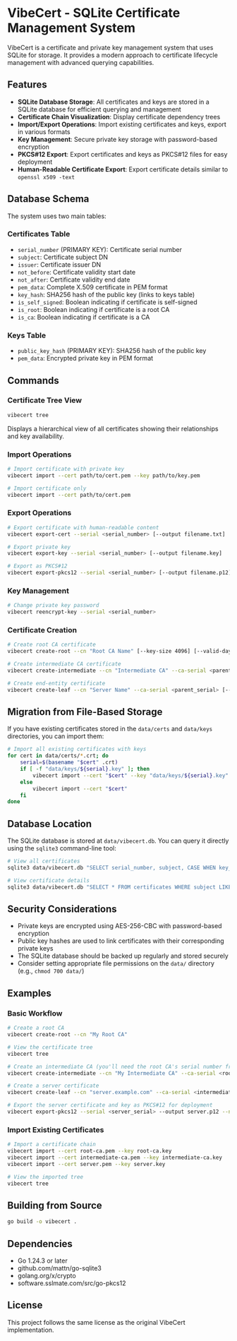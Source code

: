 # VibeCert - SQLite Certificate Management System

VibeCert is a certificate and private key management system that uses SQLite for storage. It provides a modern approach to certificate lifecycle management with advanced querying capabilities.

## Features

- **SQLite Database Storage**: All certificates and keys are stored in a SQLite database for efficient querying and management
- **Certificate Chain Visualization**: Display certificate dependency trees
- **Import/Export Operations**: Import existing certificates and keys, export in various formats
- **Key Management**: Secure private key storage with password-based encryption
- **PKCS#12 Export**: Export certificates and keys as PKCS#12 files for easy deployment
- **Human-Readable Certificate Export**: Export certificate details similar to `openssl x509 -text`

## Database Schema

The system uses two main tables:

### Certificates Table
- `serial_number` (PRIMARY KEY): Certificate serial number
- `subject`: Certificate subject DN
- `issuer`: Certificate issuer DN
- `not_before`: Certificate validity start date
- `not_after`: Certificate validity end date
- `pem_data`: Complete X.509 certificate in PEM format
- `key_hash`: SHA256 hash of the public key (links to keys table)
- `is_self_signed`: Boolean indicating if certificate is self-signed
- `is_root`: Boolean indicating if certificate is a root CA
- `is_ca`: Boolean indicating if certificate is a CA

### Keys Table
- `public_key_hash` (PRIMARY KEY): SHA256 hash of the public key
- `pem_data`: Encrypted private key in PEM format

## Commands

### Certificate Tree View
```bash
vibecert tree
```
Displays a hierarchical view of all certificates showing their relationships and key availability.

### Import Operations
```bash
# Import certificate with private key
vibecert import --cert path/to/cert.pem --key path/to/key.pem

# Import certificate only
vibecert import --cert path/to/cert.pem
```

### Export Operations
```bash
# Export certificate with human-readable content
vibecert export-cert --serial <serial_number> [--output filename.txt]

# Export private key
vibecert export-key --serial <serial_number> [--output filename.key]

# Export as PKCS#12
vibecert export-pkcs12 --serial <serial_number> [--output filename.p12] [--name "Friendly Name"]
```

### Key Management
```bash
# Change private key password
vibecert reencrypt-key --serial <serial_number>
```

### Certificate Creation
```bash
# Create root CA certificate
vibecert create-root --cn "Root CA Name" [--key-size 4096] [--valid-days 3650]

# Create intermediate CA certificate
vibecert create-intermediate --cn "Intermediate CA" --ca-serial <parent_serial> [--key-size 4096] [--valid-days 1825]

# Create end-entity certificate
vibecert create-leaf --cn "Server Name" --ca-serial <parent_serial> [--san-dns "example.com,*.example.com"] [--key-size 4096] [--valid-days 365]
```

## Migration from File-Based Storage

If you have existing certificates stored in the `data/certs` and `data/keys` directories, you can import them:

```bash
# Import all existing certificates with keys
for cert in data/certs/*.crt; do
    serial=$(basename "$cert" .crt)
    if [ -f "data/keys/${serial}.key" ]; then
        vibecert import --cert "$cert" --key "data/keys/${serial}.key"
    else
        vibecert import --cert "$cert"
    fi
done
```

## Database Location

The SQLite database is stored at `data/vibecert.db`. You can query it directly using the `sqlite3` command-line tool:

```bash
# View all certificates
sqlite3 data/vibecert.db "SELECT serial_number, subject, CASE WHEN key_hash IS NULL THEN 'No' ELSE 'Yes' END as has_key FROM certificates;"

# View certificate details
sqlite3 data/vibecert.db "SELECT * FROM certificates WHERE subject LIKE '%Root CA%';"
```

## Security Considerations

- Private keys are encrypted using AES-256-CBC with password-based encryption
- Public key hashes are used to link certificates with their corresponding private keys
- The SQLite database should be backed up regularly and stored securely
- Consider setting appropriate file permissions on the `data/` directory (e.g., `chmod 700 data/`)

## Examples

### Basic Workflow
```bash
# Create a root CA
vibecert create-root --cn "My Root CA"

# View the certificate tree
vibecert tree

# Create an intermediate CA (you'll need the root CA's serial number from the tree output)
vibecert create-intermediate --cn "My Intermediate CA" --ca-serial <root_serial>

# Create a server certificate
vibecert create-leaf --cn "server.example.com" --ca-serial <intermediate_serial> --san-dns "server.example.com,*.server.example.com"

# Export the server certificate and key as PKCS#12 for deployment
vibecert export-pkcs12 --serial <server_serial> --output server.p12 --name "Server Certificate"
```

### Import Existing Certificates
```bash
# Import a certificate chain
vibecert import --cert root-ca.pem --key root-ca.key
vibecert import --cert intermediate-ca.pem --key intermediate-ca.key
vibecert import --cert server.pem --key server.key

# View the imported tree
vibecert tree
```

## Building from Source

```bash
go build -o vibecert .
```

## Dependencies

- Go 1.24.3 or later
- github.com/mattn/go-sqlite3
- golang.org/x/crypto
- software.sslmate.com/src/go-pkcs12

## License

This project follows the same license as the original VibeCert implementation.